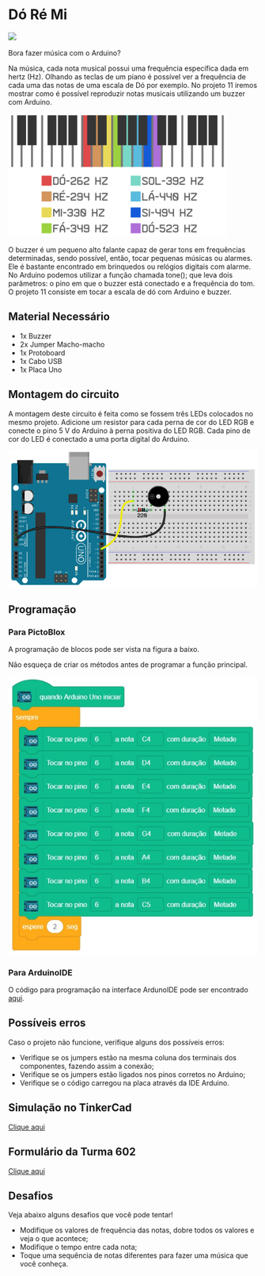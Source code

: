 # Dó Ré Mi

<div style="display: inline_block">
  <img src="https://img.shields.io/badge/Arduino-Uno-blue">
</div>

Bora fazer música com o Arduino?

Na música, cada nota musical possui uma frequência específica dada em hertz (Hz). Olhando as teclas de um piano é possível ver a frequência de cada uma das notas de uma escala de Dó por exemplo. No projeto 11 iremos mostrar como é possível reproduzir notas musicais utilizando um buzzer com Arduino.

![LEDblink](img/im1.png)

O buzzer é um pequeno alto falante capaz de gerar tons em frequências determinadas, sendo possível, então, tocar pequenas músicas ou alarmes. Ele é bastante encontrado em brinquedos ou relógios digitais com alarme. No Arduino podemos utilizar a função chamada tone(); que leva dois parâmetros: o pino em que o buzzer está conectado e a frequência do tom. O projeto 11 consiste em tocar a escala de dó com Arduino e buzzer.

## Material Necessário

- 1x Buzzer
- 2x Jumper Macho-macho
- 1x Protoboard
- 1x Cabo USB
- 1x Placa Uno

## Montagem do circuito

A montagem deste circuito é feita como se fossem três LEDs colocados no mesmo projeto. Adicione um resistor para cada perna de cor do LED RGB e conecte o pino 5 V do Arduino à perna positiva do LED RGB. Cada pino de cor do LED é conectado a uma porta digital do Arduino.

![montageExample](img/im2.png)

## Programação

### Para PictoBlox

A programação de blocos pode ser vista na figura a baixo.

Não esqueça de criar os métodos antes de programar a função principal.

![main](PictoBlox/main.png)

### Para ArduinoIDE

O código para programação na interface ArdunoIDE pode ser encontrado [aqui](ArduinoIDE/ArduinoIDE.cpp).

## Possíveis erros

Caso o projeto não funcione, verifique alguns dos possíveis erros:

- Verifique se os jumpers estão na mesma coluna dos terminais dos componentes, fazendo assim a
  conexão;
- Verifique se os jumpers estão ligados nos pinos corretos no Arduino;
- Verifique se o código carregou na placa através da IDE Arduino.

## Simulação no TinkerCad

[Clique aqui](https://www.tinkercad.com/things/jFERTptmmDp-incredible-curcan-jaiks/editel?tenant=circuits)

## Formulário da Turma 602

[Clique aqui](https://forms.gle/HGuQnTQZvUKg2xoQ8)

## Desafios

Veja abaixo alguns desafios que você pode tentar!

- Modifique os valores de frequência das notas, dobre todos os valores e veja o que acontece;
- Modifique o tempo entre cada nota;
- Toque uma sequência de notas diferentes para fazer uma música que você conheça.
